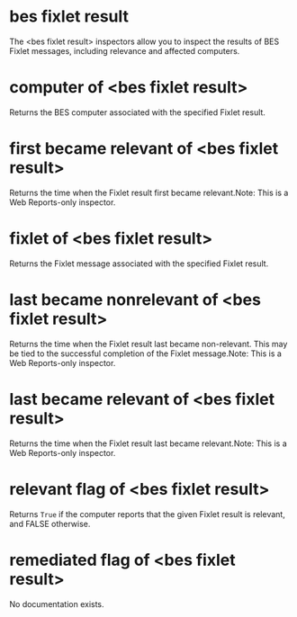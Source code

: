 # bes fixlet result

The &lt;bes fixlet result&gt; inspectors allow you to inspect the results of BES Fixlet messages, including relevance and affected computers.

# computer of &lt;bes fixlet result&gt;

Returns the BES computer associated with the specified Fixlet result.

# first became relevant of &lt;bes fixlet result&gt;

Returns the time when the Fixlet result first became relevant.Note: This is a Web Reports-only inspector.

# fixlet of &lt;bes fixlet result&gt;

Returns the Fixlet message associated with the specified Fixlet result.

# last became nonrelevant of &lt;bes fixlet result&gt;

Returns the time when the Fixlet result last became non-relevant. This may be tied to the successful completion of the Fixlet message.Note: This is a Web Reports-only inspector.

# last became relevant of &lt;bes fixlet result&gt;

Returns the time when the Fixlet result last became relevant.Note: This is a Web Reports-only inspector.

# relevant flag of &lt;bes fixlet result&gt;

Returns `True` if the computer reports that the given Fixlet result is relevant, and FALSE otherwise.

# remediated flag of &lt;bes fixlet result&gt;

No documentation exists.
